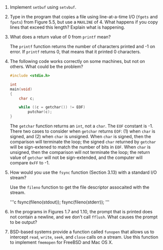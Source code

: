 1. Implement `setbuf` using `setvbuf`.

2. Type in the program that copies a file using line-at-a-time I/O (`fgets`
   and `fputs`) from Figure 5.5, but use a `MAXLINE` of 4. What happens if you
   copy lines that exceed this length? Explain what is happening.

3. What does a return value of 0 from `printf` mean?

   The `printf` function returns the number of characters printed and -1 on
   error.  If `printf` returns 0, that means that it printed 0 characters.

4. The following code works correctly on some machines, but not on others.
   What could be the problem?

   ```c
   #include <stdio.h>

   int
   main(void)
   {
       char c;

       while ((c = getchar()) != EOF)
           putchar(c);
   }
   ```

   The `getchar` function returns an `int`, not a `char`.  The `EOF` constant
   is -1.  There two cases to consider when `getchar` returns `EOF`: (1) when
   `char` is signed, and (2) when `char` is unsigned.  When `char` is signed,
   then the comparison will terminate the loop; the signed `char` returned
   by `getchar` will be sign-extened to match the number of bits in `EOF`.
   When `char` is unsigned, then the comparison will not terminate the loop;
   the return value of `getchar` will not be sign-extended, and the computer
   will compare `0xFF` to -1.

5. How would you use the `fsync` function (Section 3.13) with a standard
   I/O stream?

   Use the `fileno` function to get the file descriptor assocaited with
   the stream.

   '''c
   fsync(fileno(stdout));
   fsync(fileno(stderr));
   '''

6. In the programs in Figures 1.7 and 1.10, the prompt that is printed does
   not contain a newline, and we don’t call `fflush`. What causes the prompt
   to be output?

7. BSD-based systems provide a function called `funopen` that allows us to
   intercept `read`, `write`, `seek`, and `close` calls on a stream. Use this
   function to implement `fmemopen` for FreeBSD and Mac OS X.
